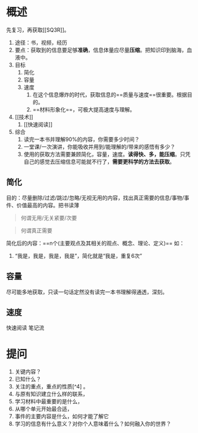 # 概述
先复习，再获取[[SQ3R]]。
1. 途径：书，视频，经历
2. 要点：获取到的信息要足够**准确**，信息体量应尽量**压缩**。把知识印到脑海，血液中。
3. 目标
	1. 简化
	2. 容量
	3. 速度
		1. 在这个信息爆炸的时代，获取信息的==质量与速度==很重要。根据目的。
		2. ==材料形象化==，可极大提高速度与理解。
4. [[技术]]
	1. [[快速阅读]]
5. 综合
	1. 读完一本书并理解90%的内容，你需要多少时间？
	2. 一堂课/一次演讲，你能吸收并用到/能理解的/带来的感悟有多少？
	3. 使用的获取方法需要兼顾简化，容量，速度。**读得快、多，能压缩**。只凭自己的感觉去压缩信息可能就不行了，**需要更科学的方法去获取**。
## 简化
目的：尽量删除/过滤/跳过/忽略/无视无用的内容，找出真正需要的信息/事物/事件、价值最高的内容。把书读薄

>何谓无用/无关紧要/次要

>何谓真正需要

简化后的内容：==n个(主要观点及其相关的观点、概念、理论、定义)==
如：
1. “我是，我是，我是，我是”，简化就是“我是，重复6次”
## 容量
尽可能多地获取，只读一句话定然没有读完一本书理解得通透，深刻。
## 速度
快速阅读
笔记流
# 提问
1. 关键内容？
2. 已知什么？
3. 关注的重点，重点的性质[^4] 。
4. 与原有知识建立什么样的联系，
5. 学习材料中最重要的是什么，
6. 从哪个单元开始最合适，
7. 事件的主要内容是什么，如何才能了解它
8. 学习的信息有什么意义？对你个人意味着什么？如何融入你的世界？